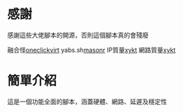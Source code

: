 # 感謝
感謝這些大佬腳本的開源，否則這個腳本真的會殘廢

融合怪[oneclickvirt](https://github.com/oneclickvirt/ecs)
yabs.sh[masonr](https://github.com/masonr/yet-another-bench-script)
IP質量[xykt](https://github.com/xykt/IPQuality)
網路質量[xykt](https://github.com/xykt/NetQuality)
# 簡單介紹
這是一個功能全面的腳本，涵蓋硬體、網路、延遲及穩定性
